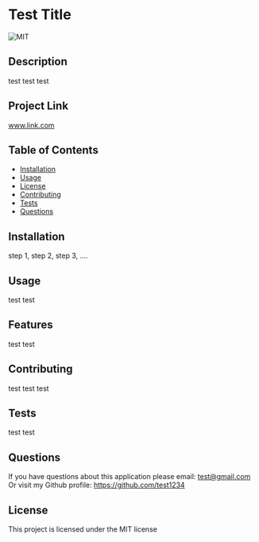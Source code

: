 # Test Title
![MIT](https://img.shields.io/badge/License-MIT-blue.svg)
## Description
test test test 

## Project Link
www.link.com

## Table of Contents
* [Installation](##Installation)
* [Usage](##Usage)
* [License](##License)
* [Contributing](##Contributing)
* [Tests](##Test)
* [Questions](##Questions)

## Installation
step 1, step 2, step 3, .... 

## Usage
test test 

## Features
test test 

## Contributing
test test test 

## Tests
test test 

## Questions
If you have questions about this application please email: test@gmail.com
Or visit my Github profile: https://github.com/test1234

## License

This project is licensed under the MIT license